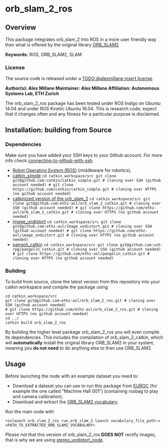 # orb_slam_2_ros

## Overview

This package integrates orb_slam_2 into ROS in a more user friendly way than what is offered by the original library [ORB_SLAM2](https://github.com/raulmur/ORB_SLAM2)

**Keywords:** ROS, ORB_SLAM2, SLAM

### License

The source code is released under a [TODO @alexmillane insert license](put_link_here).

**Author(s): Alex Millane
Maintainer: Alex Millane
Affiliation: Autonomous Systems Lab, ETH Zurich**

The orb_slam_2_ros package has been tested under ROS Indigo on Ubuntu 14.04 and under ROS Kinetic Ubuntu 16.04. This is research code, expect that it changes often and any fitness for a particular purpose is disclaimed.


## Installation: building from Source

### Dependencies
Make sure you have added your SSH keys to your Github account. For more info check [connecting-to-github-with-ssh](https://help.github.com/articles/connecting-to-github-with-ssh/).

- [Robot Operating System (ROS)](http://wiki.ros.org) (middleware for robotics),
- [catkin_simple](https://github.com/catkin/catkin_simple)
        ```cd catkin_workspace/src
           git clone git@github.com:catkin/catkin_simple.git # cloning over SSH (github account needed)
           # git clone https://github.com/catkin/catkin_simple.git # cloning over HTTPS (no github account needed) ```
- [catkinized version of the orb_slam_2](https://github.com/ethz-asl/orb_slam_2_catkin)
		```cd catkin_workspace/src
		   git clone git@github.com:ethz-asl/orb_slam_2_catkin.git # cloning over SSH (github account needed)
		   # git clone https://github.com/ethz-asl/orb_slam_2_catkin.git # cloning over HTTPS (no github account needed) ```
- [image_undistort](https://github.com/ethz-asl/image_undistort)
        ```cd catkin_workspace/src
           git clone git@github.com:ethz-asl/image_undistort.git # cloning over SSH (github account needed)
           # git clone https://github.com/ethz-asl/image_undistort.git # cloning over HTTPS (no github account needed) ```
- [pangoli_catkin](https://github.com/ethz-asl/pangolin_catkin)
        ```cd catkin_workspace/src
           git clone git@github.com:uzh-rpg/pangolin_catkin.git # cloning over SSH (github account needed)
           # git clone https://github.com/ethz-asl/pangolin_catkin.git # cloning over HTTPS (no github account needed) ```

### Building

To build from source, clone the latest version from this repository into your catkin workspace and compile the package using

	cd catkin_workspace/src
	git clone git@github.com:ethz-asl/orb_slam_2_ros.git # cloning over SSH (github account needed)
    # git clone https://github.com/ethz-asl/orb_slam_2_ros.git # cloning over HTTPS (no github account needed)
	cd ../
	catkin build orb_slam_2_ros


By building the higher level package orb_slam_2_ros you will even compile its dependencies. This includes the compilation of orb_slam_2_catkin, which will **automatically** install the original library ORB_SLAM2 in your system, meaning you **do not need** to do anything else to then use ORB_SLAM2.

## Usage
Before launching the node with an example dataset you need to:
 - Download a dataset you can use to run this package from [EUROC](https://projects.asl.ethz.ch/datasets/doku.php?id=kmavvisualinertialdatasets) (for example the one called "Machine Hall 001") (containing rosbag to play and camera calibration);
 - Download and extract the [ORB_SLAM2 vocabulary](https://github.com/raulmur/ORB_SLAM2/blob/master/Vocabulary/ORBvoc.txt.tar.gz).

Run the main node with

    roslaunch orb_slam_2_ros run_orb_slam_2.launch vocabulary_file_path:=<PATH_TO_EXTRACTED_ORB_SLAM2_VOCABULARY>

Please not that this version of orb_slam_2_ros **DOES NOT** rectify images, that is why we are using  [stereo_undistort_node](https://github.com/ethz-asl/image_undistort#stereo_undistort_node).
